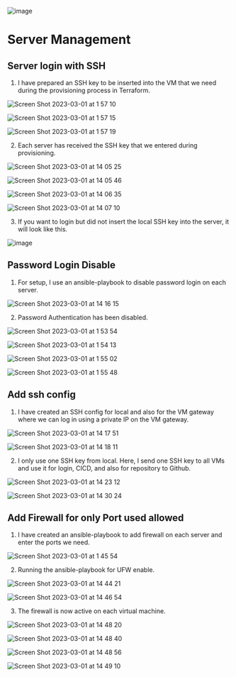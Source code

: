 ![image](https://user-images.githubusercontent.com/68781074/221351317-ffdae604-edfa-4ec8-aed2-24bf98b15c8f.png)

# Server Management

## Server login with SSH

1. I have prepared an SSH key to be inserted into the VM that we need during the provisioning process in Terraform.

![Screen Shot 2023-03-01 at 1 57 10](https://user-images.githubusercontent.com/68781074/222067588-6d567408-fe99-4de3-84e6-883436c1124d.png)

![Screen Shot 2023-03-01 at 1 57 15](https://user-images.githubusercontent.com/68781074/222067609-5cb10125-1865-4315-adc9-46e0a990a5d4.png)

![Screen Shot 2023-03-01 at 1 57 19](https://user-images.githubusercontent.com/68781074/222067623-4318aeea-c582-4a51-9cb6-accfccde2854.png)

2. Each server has received the SSH key that we entered during provisioning.

![Screen Shot 2023-03-01 at 14 05 25](https://user-images.githubusercontent.com/68781074/222068926-780fabc1-0d4c-43cf-80c4-ceb402b24aac.png)

![Screen Shot 2023-03-01 at 14 05 46](https://user-images.githubusercontent.com/68781074/222068946-c640fb87-9d05-4cdc-91e1-b2aec0df80a9.png)

![Screen Shot 2023-03-01 at 14 06 35](https://user-images.githubusercontent.com/68781074/222068969-7a86848f-6c58-4009-a5cb-f8ed3ec59948.png)

![Screen Shot 2023-03-01 at 14 07 10](https://user-images.githubusercontent.com/68781074/222068990-705b732d-d76d-40c5-8555-c5b088b73330.png)

3. If you want to login but did not insert the local SSH key into the server, it will look like this.

![image](https://user-images.githubusercontent.com/68781074/221952708-efab048a-59db-46f5-b754-9c7c340f722b.png)

## Password Login Disable

1. For setup, I use an ansible-playbook to disable password login on each server.

![Screen Shot 2023-03-01 at 14 16 15](https://user-images.githubusercontent.com/68781074/222069884-ec817a8e-0907-4eeb-aeab-14cf8bf6082e.png)

2. Password Authentication has been disabled.

![Screen Shot 2023-03-01 at 1 53 54](https://user-images.githubusercontent.com/68781074/222069528-48c4e3d0-e297-447a-9de5-8ac4071027ca.png)

![Screen Shot 2023-03-01 at 1 54 13](https://user-images.githubusercontent.com/68781074/222069620-9688d3c4-4ecd-4037-af78-99356f5146dd.png)

![Screen Shot 2023-03-01 at 1 55 02](https://user-images.githubusercontent.com/68781074/222069635-1a29ba36-3778-48de-bbf5-c25f3c009d11.png)

![Screen Shot 2023-03-01 at 1 55 48](https://user-images.githubusercontent.com/68781074/222069656-0980c5f2-eb11-4a2e-95c0-b453968c1d51.png)


## Add ssh config

1. I have created an SSH config for local and also for the VM gateway where we can log in using a private IP on the VM gateway.

![Screen Shot 2023-03-01 at 14 17 51](https://user-images.githubusercontent.com/68781074/222070200-d1b6d1f2-865c-44a1-ac5b-cc0a5235e0d9.png)

![Screen Shot 2023-03-01 at 14 18 11](https://user-images.githubusercontent.com/68781074/222070255-52c02a3c-c6db-4da9-b6c3-84d49e68dc8b.png)

2. I only use one SSH key from local. Here, I send one SSH key to all VMs and use it for login, CICD, and also for repository to Github.

![Screen Shot 2023-03-01 at 14 23 12](https://user-images.githubusercontent.com/68781074/222071241-7d9454c4-a2ce-4127-8546-52c446a93876.png)

![Screen Shot 2023-03-01 at 14 30 24](https://user-images.githubusercontent.com/68781074/222072766-11fc2cd9-220a-4381-a13a-ea732baeeb32.png)

## Add Firewall for only Port used allowed

1. I have created an ansible-playbook to add firewall on each server and enter the ports we need.

![Screen Shot 2023-03-01 at 1 45 54](https://user-images.githubusercontent.com/68781074/222072893-e369a1c4-3252-4731-a10c-a310ed5060ee.png)

2. Running the ansible-playbook for UFW enable.

![Screen Shot 2023-03-01 at 14 44 21](https://user-images.githubusercontent.com/68781074/222076312-3375ed86-e6af-40e4-9f63-bb2bcab86032.png)

![Screen Shot 2023-03-01 at 14 46 54](https://user-images.githubusercontent.com/68781074/222076332-96ed8f10-3ed5-4bbe-9633-7ccb19601f06.png)

3. The firewall is now active on each virtual machine.

![Screen Shot 2023-03-01 at 14 48 20](https://user-images.githubusercontent.com/68781074/222076546-4f7abc0d-81af-4a3d-92f2-ea9664fdc893.png)

![Screen Shot 2023-03-01 at 14 48 40](https://user-images.githubusercontent.com/68781074/222076611-96f2f5dd-f820-457a-a445-d6a9383581d9.png)

![Screen Shot 2023-03-01 at 14 48 56](https://user-images.githubusercontent.com/68781074/222076667-c45aeae0-4b06-49ec-8748-a14c52e15750.png)

![Screen Shot 2023-03-01 at 14 49 10](https://user-images.githubusercontent.com/68781074/222076724-8e094e61-4464-49ae-8e44-28394620a433.png)


